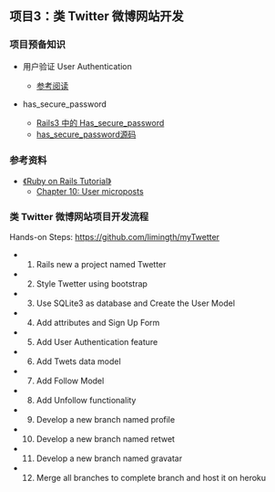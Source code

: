 
## 项目3：类 Twitter 微博网站开发

### 项目预备知识

* 用户验证 User Authentication
	- [参考阅读](http://railstutorial-china.org/chapter7.html)

* has_secure_password
	- [Rails3 中的 Has_secure_password](http://wppurking.github.io/blog/2012/09/26/rails-zhong-de-has-secure-password/)
	- [has_secure_password源码](https://github.com/rails/rails/blob/master/activemodel/lib/active_model/secure_password.rb)


### 参考资料
* [《Ruby on Rails Tutorial》](http://it-ebooks.info/book/1276/)
	- [Chapter 10: User microposts](http://ruby.railstutorial.org/chapters/user-microposts#top)


### 类 Twitter 微博网站项目开发流程
Hands-on Steps: <https://github.com/limingth/myTwetter>

* 1. Rails new a project named Twetter
* 2. Style Twetter using bootstrap
* 3. Use SQLite3 as database and Create the User Model
* 4. Add attributes and Sign Up Form
* 5. Add User Authentication feature
* 6. Add Twets data model
* 7. Add Follow Model
* 8. Add Unfollow functionality
* 9. Develop a new branch named profile
* 10. Develop a new branch named retwet
* 11. Develop a new branch named gravatar
* 12. Merge all branches to complete branch and host it on heroku
